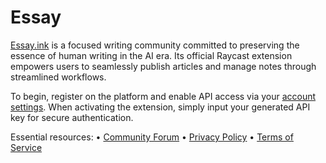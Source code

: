 # Essay

[Essay.ink](https://www.essay.ink) is a focused writing community committed to preserving the essence of human writing in the AI era. Its official Raycast extension empowers users to seamlessly publish articles and manage notes through streamlined workflows.

To begin, register on the platform and enable API access via your [account settings](https://www.essay.ink/i/settings/api). When activating the extension, simply input your generated API key for secure authentication.

Essential resources:
• [Community Forum](https://essay.featurebase.app/)
• [Privacy Policy](https://www.essay.ink/privacy-policy)
• [Terms of Service](https://www.essay.ink/terms-of-service)